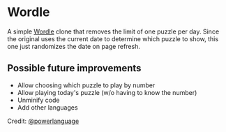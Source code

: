 # Wordle
A simple [Wordle](https://www.powerlanguage.co.uk/wordle/) clone that removes the limit of one puzzle per day. Since the original uses the current date to determine which puzzle to show, this one just randomizes the date on page refresh.

## Possible future improvements
 - Allow choosing which puzzle to play by number
 - Allow playing today's puzzle (w/o having to know the number)
 - Unminify code
 - Add other languages

Credit: [@powerlanguage](https://github.com/powerlanguage)
